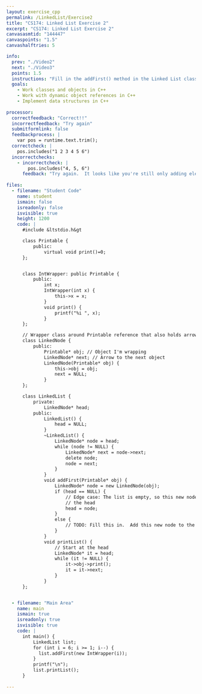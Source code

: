 ```yaml
---
layout: exercise_cpp
permalink: /LinkedList/Exercise2
title: "CS174: Linked List Exercise 2"
excerpt: "CS174: Linked List Exercise 2"
canvasasmtid: "144447"
canvaspoints: "1.5"
canvashalftries: 5

info:
  prev: "./Video2"
  next: "./Video3"
  points: 1.5
  instructions: "Fill in the addFirst() method in the Linked List class.  If your program says running()...., then it probably means your in an infinite loop!  Be very careful of the order that you do things.  Write down an example on a piece of paper to check yourself."
  goals:
    - Work classes and objects in C++
    - Work with dynamic object references in C++
    - Implement data structures in C++
    
processor:  
  correctfeedback: "Correct!!" 
  incorrectfeedback: "Try again"
  submitformlink: false
  feedbackprocess: | 
    var pos = runtime.text.trim();
  correctcheck: |
    pos.includes("1 2 3 4 5 6")
  incorrectchecks:
    - incorrectcheck: |
        pos.includes("4, 5, 6")
      feedback: "Try again.  It looks like you're still only adding elements at the end."
 
files:
  - filename: "Student Code"
    name: student
    ismain: false
    isreadonly: false
    isvisible: true
    height: 1200
    code: | 
      #include &ltstdio.h&gt

      class Printable {
          public:
              virtual void print()=0;
      };


      class IntWrapper: public Printable {
          public:
              int x;
              IntWrapper(int x) {
                  this->x = x;
              }
              void print() {
                  printf("%i ", x);
              }
      };

      // Wrapper class around Printable reference that also holds arrows
      class LinkedNode {
          public:
              Printable* obj; // Object I'm wrapping
              LinkedNode* next; // Arrow to the next object
              LinkedNode(Printable* obj) {
                  this->obj = obj;
                  next = NULL;
              }
      };

      class LinkedList {
          private:
              LinkedNode* head;
          public:
              LinkedList() {
                  head = NULL;
              }
              ~LinkedList() {
                  LinkedNode* node = head;
                  while (node != NULL) {
                      LinkedNode* next = node->next;
                      delete node;
                      node = next;
                  }
              }
              void addFirst(Printable* obj) {
                  LinkedNode* node = new LinkedNode(obj);
                  if (head == NULL) {
                      // Edge case: The list is empty, so this new node becomes
                      // the head
                      head = node;
                  }
                  else {
                      // TODO: Fill this in.  Add this new node to the front
                  }
              }
              void printList() {
                  // Start at the head
                  LinkedNode* it = head;
                  while (it != NULL) {
                      it->obj->print();
                      it = it->next;
                  }
              }
      };


  - filename: "Main Area"
    name: main
    ismain: true
    isreadonly: true
    isvisible: true
    code: | 
      int main() {
          LinkedList list;
          for (int i = 6; i >= 1; i--) {
            list.addFirst(new IntWrapper(i));
          }
          printf("\n");
          list.printList();
      }
        
---
```

